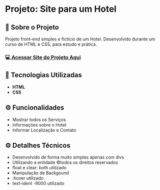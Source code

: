 <h1>Projeto: Site para um Hotel</h1>

<h2>📌 Sobre o Projeto</h2>
<p>Projeto front-end simples e fictício de um Hotel. Desenvolvido durante um curso de HTML e CSS, para estudo e prática.</p>

<h3>💻<a href="https://deangelleses.github.io/site_para_hotel-HTML-CSS/" target="_blank"> Acessar Site do Projeto Aqui</a></h3>

<h2>🚀 Tecnologias Utilizadas</h2>
<ul>
  <li><b>HTML</b></li>
  <li><b>CSS</b></li>
</ul>

<h2>⚙️ Funcionalidades</h2>
<ul>
  <li>Mostrar todos os Serviços</li>
  <li>Informações sobre o Hotel</li>
  <li>Informar Localização e Contato</li>
</ul>

<h2>⚙️ Detalhes Técnicos</h2>
<ul>
  <li>Desenvolvido de forma muito simples apenas com divs</li>
  <li>Utilizando a entidade &copy;todos os direitos reservados</li>
  <li>float e clear: both utilizado</li>
  <li>Manipulação de Backgound</li>
  <li>:hover utilizado</li>
  <li>text-ident -9000 utilizado</li>
</ul>
